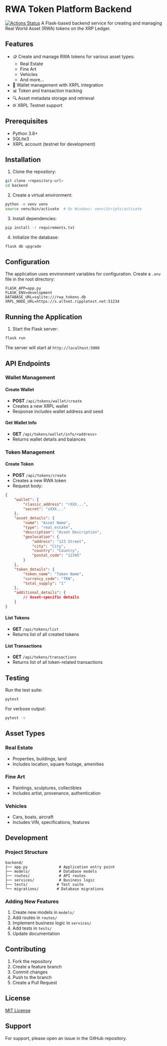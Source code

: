 # RWA Token Platform Backend


<a href="https://github.com/psf/black/actions"><img alt="Actions Status" src="https://github.com/psf/black/workflows/Test/badge.svg"></a>
A Flask-based backend service for creating and managing Real World Asset (RWA) tokens on the XRP Ledger.

## Features

- 🪙 Create and manage RWA tokens for various asset types:
  - Real Estate
  - Fine Art
  - Vehicles
  - And more...
- 👛 Wallet management with XRPL integration
- 📊 Token and transaction tracking
- 🔍 Asset metadata storage and retrieval
- 🌐 XRPL Testnet support

## Prerequisites

- Python 3.8+
- SQLite3
- XRPL account (testnet for development)

## Installation

1. Clone the repository:
```bash
git clone <repository-url>
cd backend
```

2. Create a virtual environment:
```bash
python -m venv venv
source venv/bin/activate  # On Windows: venv\Scripts\activate
```

3. Install dependencies:
```bash
pip install -r requirements.txt
```

4. Initialize the database:
```bash
flask db upgrade
```

## Configuration

The application uses environment variables for configuration. Create a `.env` file in the root directory:

```env
FLASK_APP=app.py
FLASK_ENV=development
DATABASE_URL=sqlite:///rwa_tokens.db
XRPL_NODE_URL=https://s.altnet.rippletest.net:51234
```

## Running the Application

1. Start the Flask server:
```bash
flask run
```

The server will start at `http://localhost:5000`

## API Endpoints

### Wallet Management

#### Create Wallet
- **POST** `/api/tokens/wallet/create`
- Creates a new XRPL wallet
- Response includes wallet address and seed

#### Get Wallet Info
- **GET** `/api/tokens/wallet/info/<address>`
- Returns wallet details and balances

### Token Management

#### Create Token
- **POST** `/api/tokens/create`
- Creates a new RWA token
- Request body:
```json
{
    "wallet": {
        "classic_address": "rXXX...",
        "secret": "sXXX..."
    },
    "asset_details": {
        "name": "Asset Name",
        "type": "real_estate",
        "description": "Asset Description",
        "geolocation": {
            "address": "123 Street",
            "city": "City",
            "country": "Country",
            "postal_code": "12345"
        }
    },
    "token_details": {
        "token_name": "Token Name",
        "currency_code": "TKN",
        "total_supply": "1"
    },
    "additional_details": {
        // Asset-specific details
    }
}
```

#### List Tokens
- **GET** `/api/tokens/list`
- Returns list of all created tokens

#### List Transactions
- **GET** `/api/tokens/transactions`
- Returns list of all token-related transactions

## Testing

Run the test suite:
```bash
pytest
```

For verbose output:
```bash
pytest -v
```

## Asset Types

### Real Estate
- Properties, buildings, land
- Includes location, square footage, amenities

### Fine Art
- Paintings, sculptures, collectibles
- Includes artist, provenance, authentication

### Vehicles
- Cars, boats, aircraft
- Includes VIN, specifications, features

## Development

### Project Structure
```
backend/
├── app.py              # Application entry point
├── models/             # Database models
├── routes/             # API routes
├── services/           # Business logic
├── tests/             # Test suite
└── migrations/        # Database migrations
```

### Adding New Features

1. Create new models in `models/`
2. Add routes in `routes/`
3. Implement business logic in `services/`
4. Add tests in `tests/`
5. Update documentation

## Contributing

1. Fork the repository
2. Create a feature branch
3. Commit changes
4. Push to the branch
5. Create a Pull Request

## License

[MIT License](LICENSE)

## Support

For support, please open an issue in the GitHub repository. 